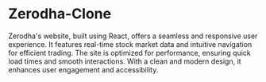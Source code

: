 # Zerodha-Clone
Zerodha's website, built using React, offers a seamless and responsive user experience. It features real-time stock market data and intuitive navigation for efficient trading. The site is optimized for performance, ensuring quick load times and smooth interactions. With a clean and modern design, it enhances user engagement and accessibility.
